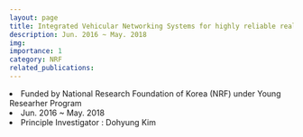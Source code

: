 ```yaml
---
layout: page
title: Integrated Vehicular Networking Systems for highly reliable real-time services
description: Jun. 2016 ~ May. 2018
img: 
importance: 1
category: NRF
related_publications:
---
```


<li> Funded by National Research Foundation of Korea (NRF) under Young Researher Program
<li> Jun. 2016 ~ May. 2018
<li> Principle Investigator : Dohyung Kim

